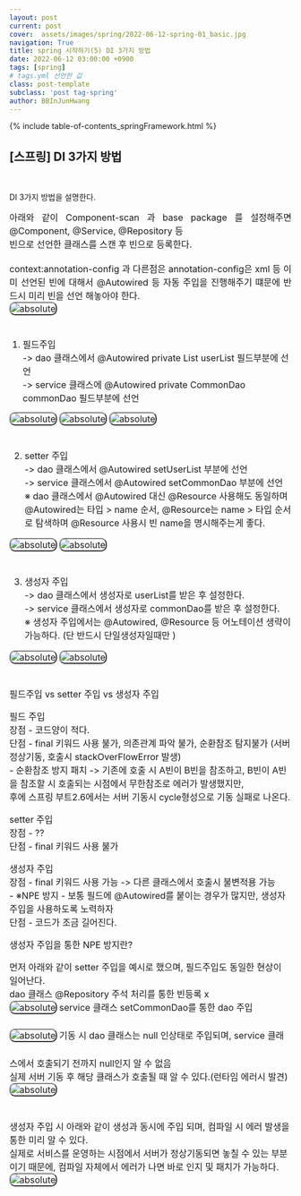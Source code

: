 ```yaml
---
layout: post
current: post
cover:  assets/images/spring/2022-06-12-spring-01_basic.jpg
navigation: True
title: spring 시작하기(5) DI 3가지 방법
date: 2022-06-12 03:00:00 +0900
tags: [spring]  
# tags.yml 선언한 값
class: post-template
subclass: 'post tag-spring'
author: BBInJunHwang
---
```


{% include table-of-contents_springFramework.html %}
<div>
<h2>[스프링] DI 3가지 방법</h2><br>

DI 3가지 방법을 설명한다.<br>


<p align = "justify">
<font size=3>
아래와 같이 Component-scan 과 base package 를 설정해주면 @Component, @Service, @Repository 등<br>
빈으로 선언한 클래스를 스캔 후 빈으로 등록한다.<br><br>
context:annotation-config 과 다른점은 annotation-config은 xml 등 이미 선언된 빈에 대해서
@Autowired 등 자동 주입을 진행해주기 떄문에 반드시 미리 빈을 선언 해놓아야 한다.<br>
<img style="margin-left:0; margin-bottom: 25px;border: 2px outset gray; border-radius:10px;"  data-action="zoom" src='{{ "/assets/images/spring/spring05/ch05_bean_xml_01.PNG" | relative_url }}' alt='absolute'>

1. 필드주입 <br>
-> dao 클래스에서 @Autowired private List userList 필드부분에 선언<br>
-> service 클래스에 @Autowired private CommonDao commonDao 필드부분에 선언<br>
<img style="margin-left:0; margin-bottom: 25px;border: 2px outset gray; border-radius:10px;"  data-action="zoom" src='{{ "/assets/images/spring/spring05/ch05_bean_dao_class_field_01.PNG" | relative_url }}' alt='absolute'>
<img style="margin-left:0; margin-bottom: 25px;border: 2px outset gray; border-radius:10px;"  data-action="zoom" src='{{ "/assets/images/spring/spring05/ch05_bean_service_class_field_01.PNG" | relative_url }}' alt='absolute'>
<img style="margin-left:0; margin-bottom: 25px;border: 2px outset gray; border-radius:10px;"  data-action="zoom" src='{{ "/assets/images/spring/spring05/ch05_bean_main_class_01.PNG" | relative_url }}' alt='absolute'>


2. setter 주입 <br>
-> dao 클래스에서 @Autowired setUserList 부분에 선언 <br>
-> service 클래스에서 @Autowired setCommonDao 부분에 선언 <br>
※ dao 클래스에서 @Autowired 대신 @Resource 사용해도 동일하며 <br>
@Autowired는 타입 > name 순서,
@Resource는 name > 타입 순서로 탐색하며 @Resource 사용시 빈 name을 명시해주는게 좋다.
<img style="margin-left:0; margin-bottom: 25px;border: 2px outset gray; border-radius:10px;"  data-action="zoom" src='{{ "/assets/images/spring/spring05/ch05_bean_dao_class_setter_01.PNG" | relative_url }}' alt='absolute'>
<img style="margin-left:0; margin-bottom: 25px;border: 2px outset gray; border-radius:10px;"  data-action="zoom" src='{{ "/assets/images/spring/spring05/ch05_bean_service_class_setter_01.PNG" | relative_url }}' alt='absolute'>

3. 생성자 주입<br>
-> dao 클래스에서 생성자로 userList를 받은 후 설정한다. <br>
-> service 클래스에서 생성자로 commonDao를 받은 후 설정한다. <br>
※ 생성자 주입에서는 @Autowired, @Resource 등 어노테이션 생략이 가능하다. (단 반드시 단일생성자일때만 )
<img style="margin-left:0; margin-bottom: 25px;border: 2px outset gray; border-radius:10px;"  data-action="zoom" src='{{ "/assets/images/spring/spring05/ch05_bean_dao_class_constructor_01.PNG" | relative_url }}' alt='absolute'>
<img style="margin-left:0; margin-bottom: 25px;border: 2px outset gray; border-radius:10px;"  data-action="zoom" src='{{ "/assets/images/spring/spring05/ch05_bean_service_class_constructor_01.PNG" | relative_url }}' alt='absolute'>


필드주입 vs setter 주입 vs 생성자 주입

필드 주입<br>
장점 - 코드양이 적다.<br>
단점 - final 키워드 사용 불가, 의존관계 파악 불가, 순환참조 탐지불가 (서버 정상기동, 호출시 stackOverFlowError 발생)<br>
     - 순환참조 방지 패치 -> 기존에 호출 시 A빈이 B빈을 참조하고, B빈이 A빈을 참조할 시 호출되는 시점에서 무한참조로 에러가 발생했지만,<br>
       후에 스프링 부트2.6에서는 서버 기동시 cycle형성으로 기동 실패로 나온다.<br>

setter 주입<br>
장점 - ??<br>
단점 - final 키워드 사용 불가<br>

생성자 주입<br>
장점 -  final 키워드 사용 가능 -> 다른 클래스에서 호출시 불변적용 가능<br>
    -  ※NPE 방지
     - 보통 필드에 @Autowired를 붙이는 경우가 많지만, 생성자 주입을 사용하도록 노력하자<br>
단점 - 코드가 조금 길어진다.<br>

생성자 주입을 통한 NPE 방지란?

먼저 아래와 같이 setter 주입을 예시로 했으며, 필드주입도 동일한 현상이 일어난다.<br>
dao 클래스 @Repository 주석 처리를 통한 빈등록 x <br>
<img style="margin-left:0; margin-bottom: 25px;border: 2px outset gray; border-radius:10px;"  data-action="zoom" src='{{ "/assets/images/spring/spring05/ch05_bean_dao_class_notBean_01.PNG" | relative_url }}' alt='absolute'>
service 클래스 setCommonDao를 통한 dao 주입<br>
<img style="margin-left:0; margin-bottom: 25px;border: 2px outset gray; border-radius:10px;"  data-action="zoom" src='{{ "/assets/images/spring/spring05/ch05_bean_service_class_setter_02.PNG" | relative_url }}' alt='absolute'>
기동 시 dao 클래스는 null 인상태로 주입되며, service 클래스에서 호출되기 전까지 null인지 알 수 없음<br>
실제 서버 기동 후 해당 클래스가 호출될 때 알 수 있다.(런타임 에러시 발견)
<img style="margin-left:0; margin-bottom: 25px;border: 2px outset gray; border-radius:10px;"  data-action="zoom" src='{{ "/assets/images/spring/spring05/ch05_bean_service_class_setter_NPE_01.PNG" | relative_url }}' alt='absolute'>

생성자 주입 시 아래와 같이 생성과 동시에 주입 되며, 컴파일 시 에러 발생을 통한 미리 알 수 있다.<br>
실제로 서비스를 운영하는 시점에서 서버가 정상기동되면 놓칠 수 있는 부분이기 때문에, 컴파일 자체에서 에러가 나면 바로 인지 및 패치가 가능하다.
<img style="margin-left:0; margin-bottom: 25px;border: 2px outset gray; border-radius:10px;"  data-action="zoom" src='{{ "/assets/images/spring/spring05/ch05_bean_service_class_constructor_02.PNG" | relative_url }}' alt='absolute'>
</font>
</p>
</div>
